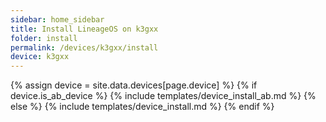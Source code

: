 ```yaml
---
sidebar: home_sidebar
title: Install LineageOS on k3gxx
folder: install
permalink: /devices/k3gxx/install
device: k3gxx
---
```

{% assign device = site.data.devices[page.device] %}
{% if device.is_ab_device %}
{% include templates/device_install_ab.md %}
{% else %}
{% include templates/device_install.md %}
{% endif %}
